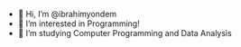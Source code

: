 - 👋 Hi, I’m @ibrahimyondem
- 👀 I’m interested in Programming!
- 🌱 I’m studying Computer Programming and Data Analysis

<!---
ibrahimyondem/ibrahimyondem is a ✨ special ✨ repository because its `README.md` (this file) appears on your GitHub profile.
You can click the Preview link to take a look at your changes.
--->
